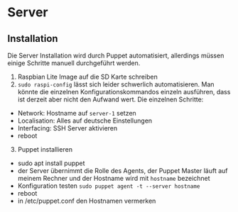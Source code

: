 # Server

## Installation

Die Server Installation wird durch Puppet automatisiert, allerdings müssen einige Schritte manuell durchgeführt werden.

 1. Raspbian Lite Image auf die SD Karte schreiben
 2. `sudo raspi-config` lässt sich leider schwerlich automatisieren. Man könnte die einzelnen Konfigurationskommandos einzeln ausführen, dass ist derzeit aber nicht den Aufwand wert. Die einzelnen Schritte:
   * Network: Hostname auf `server-1` setzen
   * Localisation: Alles auf deutsche Einstellungen
   * Interfacing: SSH Server aktivieren
   * reboot
 3. Puppet installieren
   * sudo apt install puppet
   * der Server übernimmt die Rolle des Agents, der Puppet Master läuft auf meinem Rechner und der Hostname wird mit `hostname` bezeichnet
   * Konfiguration testen `sudo puppet agent -t --server hostname`
   * reboot
   * in /etc/puppet.conf den Hostnamen vermerken